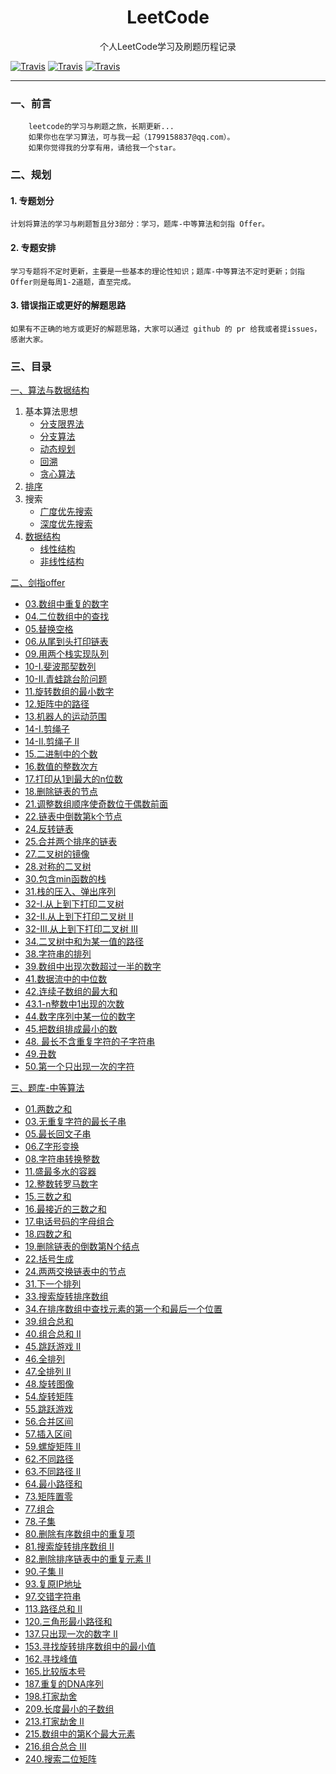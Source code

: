 <h1 align="center">LeetCode</h1>
<div align="center">
个人LeetCode学习及刷题历程记录
</div>

[![Travis](https://img.shields.io/badge/language-Java-white.svg)]() [![Travis](https://img.shields.io/badge/language-JavaScript-yellow.svg)]() [![Travis](https://img.shields.io/badge/language-TypeScript-blue.svg)]()

----

### 一、前言

        leetcode的学习与刷题之旅，长期更新...
        如果你也在学习算法，可与我一起（1799158837@qq.com）。
        如果你觉得我的分享有用，请给我一个star。

### 二、规划
#### 1. 专题划分
    计划将算法的学习与刷题暂且分3部分：学习，题库-中等算法和剑指 Offer。

#### 2. 专题安排
    学习专题将不定时更新，主要是一些基本的理论性知识；题库-中等算法不定时更新；剑指 Offer则是每周1-2道题，直至完成。

#### 3. 错误指正或更好的解题思路
    如果有不正确的地方或更好的解题思路，大家可以通过 github 的 pr 给我或者提issues，感谢大家。

### 三、目录
[一、算法与数据结构](./算法与数据结构/README.md)
1. 基本算法思想
   - [分支限界法](./算法与数据结构/基本算法思想/分支限界法.md)
   - [分支算法](./算法与数据结构/基本算法思想/分治算法.md)
   - [动态规划](./算法与数据结构/基本算法思想/动态规划.md)
   - [回溯](./算法与数据结构/基本算法思想/回溯.md)
   - [贪心算法](./算法与数据结构/基本算法思想/贪心算法.md)
2. [排序](./算法与数据结构/排序/README.md)
3. 搜索
   - [广度优先搜索](./算法与数据结构/搜索/广度优先搜索.md)
   - [深度优先搜索](./算法与数据结构/搜索/深度优先搜索.md)
4. [数据结构](./算法与数据结构/数据结构/README.md)
   - [线性结构](./算法与数据结构/数据结构/线性结构.md)
   - [非线性结构](./算法与数据结构/数据结构/非线性结构.md)

[二、剑指offer](./剑指Offer/README.md)
- [03.数组中重复的数字](./剑指Offer/03.%20数组中重复的数字.md)
- [04.二位数组中的查找](./剑指Offer/04.%20二维数组中的查找.md)
- [05.替换空格](./剑指Offer/05.%20替换空格.md)
- [06.从尾到头打印链表](./剑指Offer/06.%20从尾到头打印链表.md)
- [09.用两个栈实现队列](./剑指Offer/09.%20用两个栈实现队列.md)
- [10-I.斐波那契数列](./剑指Offer/10-%20I.%20斐波那契数列.md)
- [10-II.青蛙跳台阶问题](./剑指Offer/10-%20II.%20青蛙跳台阶问题.md)
- [11.旋转数组的最小数字](./剑指Offer/11.%20旋转数组的最小数字.md)
- [12.矩阵中的路径](./剑指Offer/12.%20矩阵中的路径.md)
- [13.机器人的运动范围](./剑指Offer/13.%20机器人的运动范围.md)
- [14-I.剪绳子](./剑指Offer/14-%20I.%20剪绳子.md)
- [14-II.剪绳子 II](./剑指Offer/14-%20II.%20剪绳子%20II.md)
- [15.二进制中的个数](./剑指Offer/15.%20二进制中1的个数.md)
- [16.数值的整数次方](./剑指Offer/16.%20数值的整数次方.md)
- [17.打印从1到最大的n位数](./剑指Offer/17.%20打印从1到最大的n位数.md)
- [18.删除链表的节点](./剑指Offer/18.%20删除链表的节点.md)
- [21.调整数组顺序使奇数位于偶数前面](./剑指Offer/21.%20调整数组顺序使奇数位于偶数前面.md)
- [22.链表中倒数第k个节点](./剑指Offer/22.%20链表中倒数第k个节点.md)
- [24.反转链表](./剑指Offer/24.%20反转链表.md)
- [25.合并两个排序的链表](./剑指Offer/25.%20合并两个排序的链表.md)
- [27.二叉树的镜像](./剑指Offer/27.%20二叉树的镜像.md)
- [28.对称的二叉树](./剑指Offer/28.%20对称的二叉树.md)
- [30.包含min函数的栈](./剑指Offer/30.%20包含min函数的栈.md)
- [31.栈的压入、弹出序列](./剑指Offer/31.%20栈的压入、弹出序列.md)
- [32-I.从上到下打印二叉树](./剑指Offer/32%20-%20I.%20从上到下打印二叉树.md)
- [32-II.从上到下打印二叉树 II](./剑指Offer/32%20-%20II.%20从上到下打印二叉树%20II.md)
- [32-III.从上到下打印二叉树 III](./剑指Offer/32%20-%20III.%20从上到下打印二叉树%20III.md)
- [34.二叉树中和为某一值的路径](./剑指Offer/34.%20二叉树中和为某一值的路径.md)
- [38.字符串的排列](./剑指Offer/38.%20字符串的排列.md)
- [39.数组中出现次数超过一半的数字](./剑指Offer/39.%20数组中出现次数超过一半的数字.md)
- [41.数据流中的中位数](./剑指Offer/41.%20数据流中的中位数.md)
- [42.连续子数组的最大和](./剑指Offer/42.%20连续子数组的最大和.md)
- [43.1-n整数中1出现的次数](./剑指Offer/43.%201～n%20整数中%201%20出现的次数.md)
- [44.数字序列中某一位的数字](./剑指Offer/44.%20数字序列中某一位的数字.md)
- [45.把数组排成最小的数](./剑指Offer/45.%20把数组排成最小的数.md)
- [48. 最长不含重复字符的子字符串](./剑指Offer/48.%20最长不含重复字符的子字符串.md)
- [49.丑数](./剑指Offer/49.%20丑数.md)
- [50.第一个只出现一次的字符](./剑指Offer/50.%20第一个只出现一次的字符.md)

[三、题库-中等算法](./题库-中等算法/README.md)
- [01.两数之和](./题库-中等算法/01.%20两数之和.md)
- [03.无重复字符的最长子串](./题库-中等算法/03.%20无重复字符的最长子串.md)
- [05.最长回文子串](./题库-中等算法/05.%20最长回文子串.md)
- [06.Z字形变换](./题库-中等算法/06.%20Z%20字形变换.md)
- [08.字符串转换整数](./题库-中等算法/08.%20字符串转换整数%20(atoi).md)
- [11.盛最多水的容器](./题库-中等算法/11.%20盛最多水的容器.md)
- [12.整数转罗马数字](./题库-中等算法/12.%20整数转罗马数字.md)
- [15.三数之和](./题库-中等算法/15.%20三数之和.md)
- [16.最接近的三数之和](./题库-中等算法/16.%20最接近的三数之和.md)
- [17.电话号码的字母组合](./题库-中等算法/17.%20电话号码的字母组合.md)
- [18.四数之和](./题库-中等算法/18.%20四数之和.md)
- [19.删除链表的倒数第N个结点](./题库-中等算法/19.%20删除链表的倒数第%20N%20个结点.md)
- [22.括号生成](./题库-中等算法/22.%20括号生成.md)
- [24.两两交换链表中的节点](./题库-中等算法/24.%20两两交换链表中的节点.md)
- [31.下一个排列](./题库-中等算法/31.%20下一个排列.md)
- [33.搜索旋转排序数组](./题库-中等算法/33.%20搜索旋转排序数组.md)
- [34.在排序数组中查找元素的第一个和最后一个位置](./题库-中等算法/34.%20在排序数组中查找元素的第一个和最后一个位置.md)
- [39.组合总和](./题库-中等算法/39.%20组合总和.md)
- [40.组合总和 II](./题库-中等算法/40.%20组合总和%20II.md)
- [45.跳跃游戏 II](./题库-中等算法/45.%20跳跃游戏%20II.md)
- [46.全排列](./题库-中等算法/46.%20全排列.md)
- [47.全排列 II](./题库-中等算法/47.%20全排列%20II.md)
- [48.旋转图像](./题库-中等算法/48.%20旋转图像.md)
- [54.旋转矩阵](./题库-中等算法/54.%20螺旋矩阵.md)
- [55.跳跃游戏](./题库-中等算法/55.%20跳跃游戏.md)
- [56.合并区间](./题库-中等算法/56.%20合并区间.md)
- [57.插入区间](./题库-中等算法/57.%20插入区间.md)
- [59.螺旋矩阵 II](./题库-中等算法/59.%20螺旋矩阵%20II.md)
- [62.不同路径](./题库-中等算法/62.%20不同路径.md)
- [63.不同路径 II](./题库-中等算法/63.%20不同路径%20II.md)
- [64.最小路径和](./题库-中等算法/64.%20最小路径和.md)
- [73.矩阵置零](./题库-中等算法/73.%20矩阵置零.md)
- [77.组合](./题库-中等算法/77.%20组合.md)
- [78.子集](./题库-中等算法/78.%20子集.md)
- [80.删除有序数组中的重复项](./题库-中等算法/80.%20删除有序数组中的重复项%20II.md)
- [81.搜索旋转排序数组 II](./题库-中等算法/81.%20搜索旋转排序数组%20II.md)
- [82.删除排序链表中的重复元素 II](./题库-中等算法/82.%20删除排序链表中的重复元素%20II%20.md)
- [90.子集 II](./题库-中等算法/90.%20子集%20II.md)
- [93.复原IP地址](./题库-中等算法/93.%20复原%20IP%20地址.md)
- [97.交错字符串](./题库-中等算法/97.%20交错字符串.md)
- [113.路径总和 II](./题库-中等算法/113.%20路径总和%20II.md)
- [120.三角形最小路径和](./题库-中等算法/120.%20三角形最小路径和.md)
- [137.只出现一次的数字 II](./题库-中等算法/137.%20只出现一次的数字%20II.md)
- [153.寻找旋转排序数组中的最小值](./题库-中等算法/153.%20寻找旋转排序数组中的最小值.md)
- [162.寻找峰值](./题库-中等算法/162.%20寻找峰值.md)
- [165.比较版本号](./题库-中等算法/165.%20比较版本号.md)
- [187.重复的DNA序列](./题库-中等算法/187.%20重复的DNA序列.md)
- [198.打家劫舍](./题库-中等算法/198.%20打家劫舍.md)
- [209.长度最小的子数组](./题库-中等算法/209.%20长度最小的子数组.md)
- [213.打家劫舍 II](./题库-中等算法/213.%20打家劫舍%20II.md)
- [215.数组中的第K个最大元素](./题库-中等算法/215.%20数组中的第K个最大元素.md)
- [216.组合总合 III](./题库-中等算法/216.%20组合总和%20III.md)
- [240.搜索二位矩阵](./题库-中等算法/240.%20搜索二维矩阵%20II.md)
